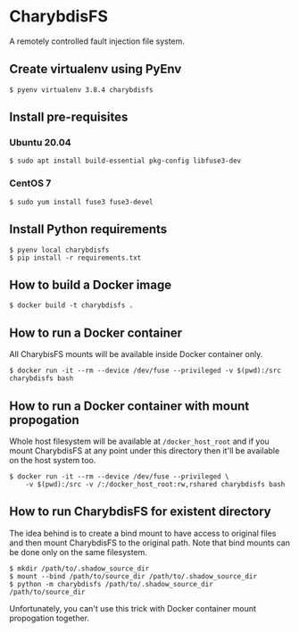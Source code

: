 # CharybdisFS

A remotely controlled fault injection file system.

## Create virtualenv using PyEnv
    $ pyenv virtualenv 3.8.4 charybdisfs

## Install pre-requisites

### Ubuntu 20.04
    $ sudo apt install build-essential pkg-config libfuse3-dev

### CentOS 7
    $ sudo yum install fuse3 fuse3-devel

## Install Python requirements
    $ pyenv local charybdisfs
    $ pip install -r requirements.txt

## How to build a Docker image
    $ docker build -t charybdisfs .
    
##  How to run a Docker container

All CharybisFS mounts will be available inside Docker container only.

    $ docker run -it --rm --device /dev/fuse --privileged -v $(pwd):/src charybdisfs bash
    
## How to run a Docker container with mount propogation

Whole host filesystem will be available at `/docker_host_root` and if you mount CharybdisFS at any point under this directory then it'll be available on the host system too.

    $ docker run -it --rm --device /dev/fuse --privileged \
        -v $(pwd):/src -v /:/docker_host_root:rw,rshared charybdisfs bash
    

## How to run CharybdisFS for existent directory

The idea behind is to create a bind mount to have access to original files and then mount CharybdisFS to the original path.
Note that bind mounts can be done only on the same filesystem.

    $ mkdir /path/to/.shadow_source_dir
    $ mount --bind /path/to/source_dir /path/to/.shadow_source_dir
    $ python -m charybdisfs /path/to/.shadow_source_dir /path/to/source_dir

Unfortunately, you can't use this trick with Docker container mount propogation together.
